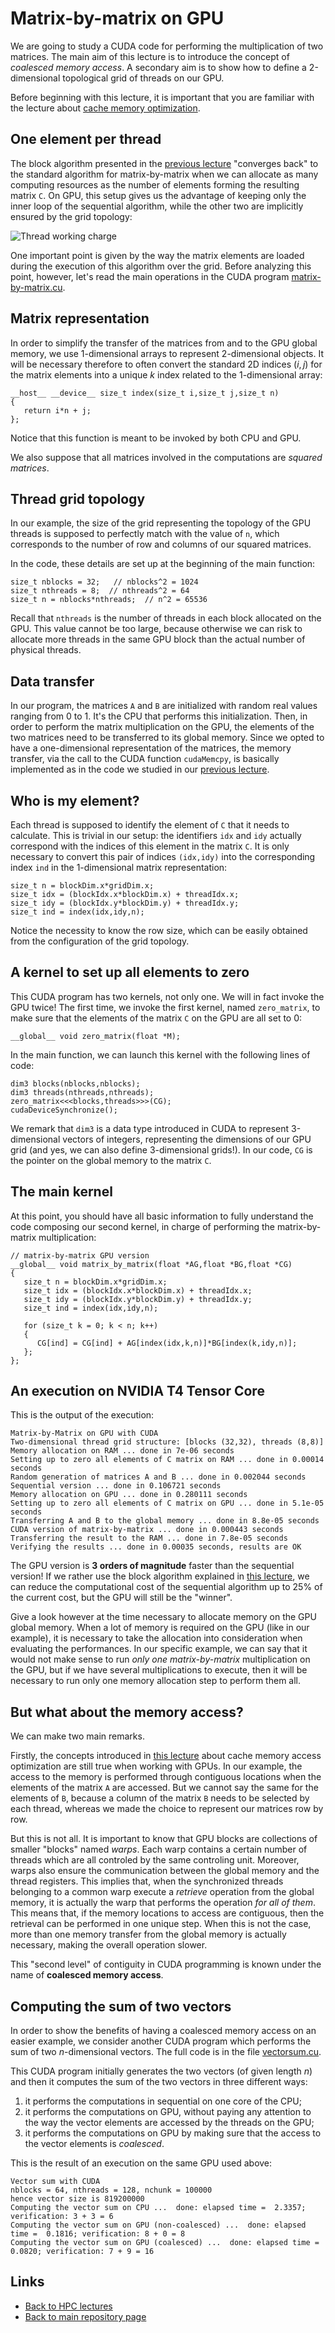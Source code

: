 
# Matrix-by-matrix on GPU

We are going to study a CUDA code for performing the multiplication
of two matrices. The main aim of this lecture is to introduce the 
concept of *coalesced memory access*. A secondary aim is to show
how to define a 2-dimensional topological grid of threads on our GPU.

Before beginning with this lecture, it is important that you are 
familiar with the lecture about 
[cache memory optimization](../lowlevel/matrix-by-matrix.md).

## One element per thread

The block algorithm presented in the [previous lecture](../lowlevel/matrix-by-matrix.md)
"converges back" to the standard algorithm for matrix-by-matrix when 
we can allocate as many computing resources as the number of elements 
forming the resulting matrix ```C```. On GPU, this setup gives us the 
advantage of keeping only the inner loop of the sequential algorithm, 
while the other two are implicitly ensured by the grid topology:

![Thread working charge](./matrices.png)

One important point is given by the way the matrix elements are 
loaded during the execution of this algorithm over the grid.
Before analyzing this point, however, let's read the main operations
in the CUDA program [matrix-by-matrix.cu](./matrix-by-matrix.cu).

## Matrix representation

In order to simplify the transfer of the matrices from and to the 
GPU global memory, we use 1-dimensional arrays to represent 
2-dimensional objects. It will be necessary therefore to often convert 
the standard 2D indices $(i,j)$ for the matrix elements into a unique 
$k$ index related to the 1-dimensional array:

	__host__ __device__ size_t index(size_t i,size_t j,size_t n)
	{
	   return i*n + j;
	};

Notice that this function is meant to be invoked by both CPU and GPU.

We also suppose that all matrices involved in the computations are
*squared matrices*.

## Thread grid topology

In our example, the size of the grid representing the topology of the
GPU threads is supposed to perfectly match with the value of ```n```, which
corresponds to the number of row and columns of our squared matrices.

In the code, these details are set up at the beginning of the main function:

	size_t nblocks = 32;   // nblocks^2 = 1024
	size_t nthreads = 8;  // nthreads^2 = 64
	size_t n = nblocks*nthreads;  // n^2 = 65536

Recall that ```nthreads``` is the number of threads in each block allocated
on the GPU. This value cannot be too large, because otherwise we can risk to
allocate more threads in the same GPU block than the actual number of
physical threads.

## Data transfer

In our program, the matrices ```A``` and ```B``` are initialized with
random real values ranging from 0 to 1. It's the CPU that performs 
this initialization. Then, in order to perform the matrix multiplication 
on the GPU, the elements of the two matrices need to be transferred to its
global memory. Since we opted to have a one-dimensional representation
of the matrices, the memory transfer, via the call to the CUDA function
```cudaMemcpy```, is basically implemented as in the code we studied
in our [previous lecture](./intro_ssp.cu).

## Who is my element?

Each thread is supposed to identify the element of ```C``` that it needs
to calculate. This is trivial in our setup: the identifiers ```idx``` and
```idy``` actually correspond with the indices of this element in the
matrix ```C```. It is only necessary to convert this pair of indices
```(idx,idy)``` into the corresponding index ```ind``` in the 1-dimensional
matrix representation:

	size_t n = blockDim.x*gridDim.x;
	size_t idx = (blockIdx.x*blockDim.x) + threadIdx.x;
	size_t idy = (blockIdx.y*blockDim.y) + threadIdx.y;
	size_t ind = index(idx,idy,n);

Notice the necessity to know the row size, which can be easily obtained
from the configuration of the grid topology.

## A kernel to set up all elements to zero

This CUDA program has two kernels, not only one. We will in fact invoke
the GPU twice! The first time, we invoke the first kernel, named 
```zero_matrix```, to make sure that the elements of the matrix ```C```
on the GPU are all set to 0:

	__global__ void zero_matrix(float *M);

In the main function, we can launch this kernel with the following lines
of code:

	dim3 blocks(nblocks,nblocks);
	dim3 threads(nthreads,nthreads);
	zero_matrix<<<blocks,threads>>>(CG);
	cudaDeviceSynchronize();

We remark that ```dim3``` is a data type introduced in CUDA to represent
3-dimensional vectors of integers, representing the dimensions of our GPU
grid (and yes, we can also define 3-dimensional grids!). In our code,
```CG``` is the pointer on the global memory to the matrix ```C```.

## The main kernel

At this point, you should have all basic information to fully understand
the code composing our second kernel, in charge of performing the 
matrix-by-matrix multiplication:

	// matrix-by-matrix GPU version
	__global__ void matrix_by_matrix(float *AG,float *BG,float *CG)
	{
	   size_t n = blockDim.x*gridDim.x;
	   size_t idx = (blockIdx.x*blockDim.x) + threadIdx.x;
	   size_t idy = (blockIdx.y*blockDim.y) + threadIdx.y;
	   size_t ind = index(idx,idy,n);

	   for (size_t k = 0; k < n; k++)
	   {
	      CG[ind] = CG[ind] + AG[index(idx,k,n)]*BG[index(k,idy,n)];
	   };
	};

## An execution on NVIDIA T4 Tensor Core 

This is the output of the execution:

	Matrix-by-Matrix on GPU with CUDA
	Two-dimensional thread grid structure: [blocks (32,32), threads (8,8)]
	Memory allocation on RAM ... done in 7e-06 seconds
	Setting up to zero all elements of C matrix on RAM ... done in 0.00014 seconds
	Random generation of matrices A and B ... done in 0.002044 seconds
	Sequential version ... done in 0.106721 seconds
	Memory allocation on GPU ... done in 0.280111 seconds
	Setting up to zero all elements of C matrix on GPU ... done in 5.1e-05 seconds
	Transferring A and B to the global memory ... done in 8.8e-05 seconds
	CUDA version of matrix-by-matrix ... done in 0.000443 seconds
	Transferring the result to the RAM ... done in 7.8e-05 seconds
	Verifying the results ... done in 0.00035 seconds, results are OK

The GPU version is **3 orders of magnitude** faster than the sequential version!
If we rather use the block algorithm explained in [this lecture](../lowlevel/matrix-by-matrix.md),
we can reduce the computational cost of the sequential algorithm up to 25% of
the current cost, but the GPU will still be the "winner".

Give a look however at the time necessary to allocate memory on the GPU global
memory. When a lot of memory is required on the GPU (like in our example),
it is necessary to take the allocation into consideration when evaluating the 
performances. In our specific example, we can say that it would not make sense 
to run *only one matrix-by-matrix* multiplication on the GPU, but if we have several
multiplications to execute, then it will be necessary to run only one memory 
allocation step to perform them all.

## But what about the memory access?

We can make two main remarks.

Firstly, the concepts introduced in [this lecture](../lowlevel/matrix-by-matrix.md)
about cache memory access optimization are still true when working with GPUs.
In our example, the access to the memory is performed through contiguous locations 
when the elements of the matrix ```A``` are accessed. But we cannot say the same for
the elements of ```B```, because a column of the matrix ```B``` needs to be selected
by each thread, whereas we made the choice to represent our matrices row by row.

But this is not all. It is important to know that GPU blocks are collections of 
smaller "blocks" named *warps*. Each warp contains a certain number of threads which
are all controled by the same controling unit. Moreover, warps also ensure the 
communication between the global memory and the thread registers. This implies that,
when the synchronized threads belonging to a common warp execute a *retrieve* 
operation from the global memory, it is actually the warp that performs the 
operation *for all of them*. This means that, if the memory locations to access
are contiguous, then the retrieval can be performed in one unique step. When this
is not the case, more than one memory transfer from the global memory is actually
necessary, making the overall operation slower.

This "second level" of contiguity in CUDA programming is known under the name
of **coalesced memory access**.

## Computing the sum of two vectors

In order to show the benefits of having a coalesced memory access on an easier
example, we consider another CUDA program which performs the sum of two 
$n$-dimensional vectors. The full code is in the file [vectorsum.cu](./vectorsum.cu).

This CUDA program initially generates the two vectors (of given length $n$) and 
then it computes the sum of the two vectors in three different ways:

1. it performs the computations in sequential on one core of the CPU;
2. it performs the computations on GPU, without paying any attention 
   to the way the vector elements are accessed by the threads on the GPU;
3. it performs the computations on GPU by making sure that the access to 
   the vector elements is *coalesced*.

This is the result of an execution on the same GPU used above:

	Vector sum with CUDA
	nblocks = 64, nthreads = 128, nchunk = 100000
	hence vector size is 819200000
	Computing the vector sum on CPU ...  done: elapsed time =  2.3357; verification: 3 + 3 = 6 
	Computing the vector sum on GPU (non-coalesced) ...  done: elapsed time =  0.1816; verification: 8 + 0 = 8 
	Computing the vector sum on GPU (coalesced) ...  done: elapsed time =  0.0820; verification: 7 + 9 = 16 

## Links

* [Back to HPC lectures](./README.md)
* [Back to main repository page](../README.md)

